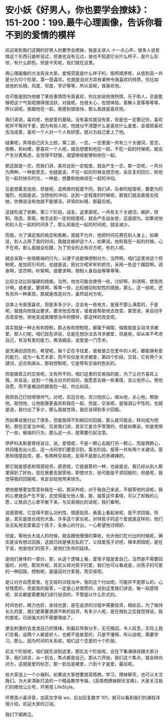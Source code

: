 # 安小妖《好男人，你也要学会撩妹》：151-200：199.最牛心理画像，告诉你看不到的爱情的模样

欢迎来到我们这期的好男人你要学会撩妹，我是主讲人 十一点心声，很多人说爱情这个东西只是听说过，但谁也没有见过，谁也不知道它长什么样子，是什么形状，有什么颜色，但是今天呢，我们就在这里。

用心理画像的方法告诉大家，爱情究竟是什么样子的，按照顺序呢，从低到高一共是分为10个阶层，第一层喜欢，也就是说对方具有某种令我喜欢的特质，你比如说他的长相，风度，坦度，学识等等，所以说呢，我喜欢他。

也可能是因为他做了某些事情而令我喜欢，你比如说他很热情，乐于助人，总是能够把这个气氛呢搞得很活跃，对我呢，也很关心，也很体贴，善解人意等等等等，所以说呢，我跟他在一起，我感到很愉快，那么我就是喜欢他。

我们讲说，喜欢呢，他是爱的基础，没有喜欢就没有爱，但是也一定要记住，喜欢呢并不等同于爱，因为有些人呢，他就分不清楚什么是喜欢什么是爱，会错把喜欢去当成爱，喜欢一个人对一个人有好感，就以为自己爱上了他。

结果呢，弄得自己灰头土脸，第二层，一恋，一恋里面一共有三个关键词，思念，依赖，和纠缠，那喜欢一个人呢，就会想要和他在一起，不在一起的时候呢，就会产生分离焦虑，会觉得不舒服，渴望继续能够和他在一起。

那这就是一恋，而我们讲，喜欢达到一定程度，就会产生一恋，那一恋呢，一共分为两种，一种是思念，也就是说，不在一起的时候会想念他，会反复的回忆，和他在一起的快乐时光，一种是，想要和他继续在一起的冲动。

总是想着去找他，但是呢，这两者的程度不同，我们讲，后者的程度呢，要更为的强烈，也就是说，当想他的冲动，达到一定程度的时候呢，那我们就会直接去找他，仿佛说没有他就不能够活，非常的纠缠，那最后呢。

这就形成了依赖，第三个阶段，战友，这里面呢，一共有五个关键词，嫉妒，控制，改造，索取，依恋达到一定的程度呢，就会产生战友欲，这是因为，如果说他和别人在一起的时间多了，那么和我在一起的时间呢，就会减少。

而我，为了满足我的依恋和依赖，我就不允许，他把时间花费在别人身上，如果说，别人占用了我的时间，我就会嫉妒这个人，如果说，他和我在一起的时候，心不在焉，那么我就会吃醋，为了完全的占有对方呢，有的人呢。

就会采取一些很极端的行为，以便于说能够控制对方，当然啊，咱们这里讲这个控制呢，是加双引号的，也就是说，把对方呢牢牢的抓住，采用一些这个跟踪啊，调查啊，惩罚啊，吵架啊，提要求啊，限制人身自由等等等等。

比较主动比较强硬的措施，当然，他也可能会使用一些，讨好啊，利诱啊，使苦肉计啊，或者是，要挟啊，等等一些，比较被动和软性的措施，那么，这一段呢，还有另外一种表现，那就是改造对方，虽然说对方呢。

总体上令我很喜欢，但是多多少少，总会有一些地方，是我不那么满意的，于是呢，我就向他提出要求，要求他去改变，或者是帮助他去改变，甚至说，亲自动手去改变他，把他变成我理想当中的模样，那这样的改变呢。

其实就是一种占有和控制，那占有和控制呢，都属于缩取，缩取就是主动寻求被爱，那人们呢，咱们现在讲说，总是在想办法去寻求被爱，但是呢，却从来不考虑自己，有没有爱的能力，弗洛姆说，说爱是一门艺术。

是充满创造性的，希望呢，每个正在寻找爱，或者是正在爱中的人呢，都能够有爱的能力，成为一名艺术家，而不仅仅是寻求被爱，第四个阶段，交易，它有两个关键词，迎合和顺从，那软控制呢，它是带有交易的色彩的。

但是跟真正的交易呢，又有所不同，咱们这里的交易指的是，为了让对方喜欢上我，并且说，达到一个独占对方的目的，我愿意去做一些事情，去让他开心，使他自愿，而不是被迫的跟我在一起，你比如说。

我把自己打扮得很帅气，对吧，去迎合他，去讨他欢心，顺从他，关心他，帮助他，取悦他，让他能够更喜欢和我在一起，但是，交易呢，是强调公平性的，也就是说，我付出了多少，那么我就觉得，我应该得到多少回报。

而如果说我付出了很多，但是我得不到相应的回报，那么就可能会，转向成为控制，那在恋爱当中呢，交易我们讲，其实它是合乎常理的，但是如果说，你是使用了一些，极端的行为，那么这一点，就需要引起注意。

伊萨科夫斯基曾经说过，说，爱情呢，不是一颗心去敲打另一颗心，而是两颗心，共同撞击出火花，这一点同学们要意识到，第五阶段，报答一共有两个关键词，感恩和情感投资，那，有两种交易呢，显得不是那么的赤裸裸的。

那它就是感恩和情感投资，感恩呢，它是报答的一种，也就是说，我已经从别人那里得到了好处，现在我要去报答他，即使对方，他可能是不求回报的，但是呢，我觉得我的回报呢，肯定会给他带来快乐。

使他能够更加愿意和我在一起，那另外呢，对于我自己来说，不报答他的话呢，我的心里就会产生不安，总觉得是欠他人情，那，报答这件事情，可以了却我的心愿，让我自己心里平衡下来，与交易相比的话呢，我们看啊。

说感恩呢，它显得不那么功利性，情感投资，表面上看起来呢，是不求回报，但是，其实是放长线钓大鱼，许多这个家长呢，对待孩子的这个爱就是这样的，他们会无私地去爱着这个孩子，全身心的付出，一心希望他过得好。

但是，等他长大成人的时候，就会跟他慢慢的算账，也许他们在付出的时候呢，确实是没有想过回报，这就已经是够无私的了，父母爱孩子对吧，根本原因呢，是在于说，他是他们的孩子，是他们生命的延续。

是他们身体的一部分，那，从这个逻辑上看，爱孩子就是爱自己，当然是不需要回报的，对吧，那另外呢，其实父母对孩子的爱，我们也可以看成是，对孩子的可爱的一种回报，控制呢，是逼迫对方爱我，而交易呢。

是让对方自愿爱我，在交易的过程当中，我的这个付出呢，可能并不是那么的，心甘情愿的，但是我的报答，一定是心甘情愿的，说到这里我们讲说，每一段感情呢，其实都是需要我们进行投资的，不管是以什么形式的。

时间也好，精力也好，金钱也罢，是在追求的过程中需要投资，相处后，为了维持长久的爱，我们更需要源源不断的投资，有多少人呢，是在相处之后就觉得说，我的爱呢，已经强大的不需要理由了。

便会刺激的去发泄自己的情绪，到最后导致分手，无可挽回，令人叹息，实际上我们去看，说两个人都是好人，也都不是故意的，只是不懂得，所以说呢，需要学习，那么，因为时间的关系呢，咱们这个恋爱的十个阶层。

前五个阶层呢，咱们就先讲到这里，那后五个阶层呢，会在下集课继续跟大家分享，我们讲说，从一到五，焦点都是自己，那从六开始，我们这个焦点，就会转向对方，这就是爱的标志，那一到五是被爱，六到十才是爱，最后呢。

给大家送上一个小福利，如果说大家想要提高情商，学习，撩妹聊天，也可以关注我们，为大家清新打造的一个精品教学专辑，《高情商撩妹聊天宝典》，大家关注我们的微信公众号，坏男孩 LifeStyle。

坏男孩小喜评音，加英文字母 wx，后台回复数字 101，就可以看到我们的课程详情介绍，欢迎大家的订阅。

我们下期再见。
